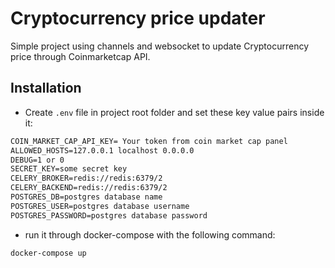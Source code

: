 # Cryptocurrency price updater
Simple project using channels and websocket to update Cryptocurrency price
through Coinmarketcap API.

## Installation
- Create ```.env``` file in project root folder and set these key value
pairs inside it:
```txt
COIN_MARKET_CAP_API_KEY= Your token from coin market cap panel
ALLOWED_HOSTS=127.0.0.1 localhost 0.0.0.0
DEBUG=1 or 0
SECRET_KEY=some secret key
CELERY_BROKER=redis://redis:6379/2
CELERY_BACKEND=redis://redis:6379/2
POSTGRES_DB=postgres database name
POSTGRES_USER=postgres database username
POSTGRES_PASSWORD=postgres database password
```
- run it through docker-compose with the following command:
```bash
docker-compose up
```